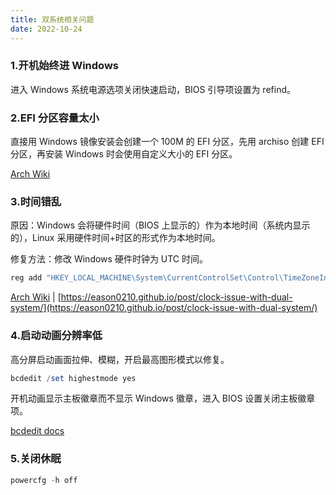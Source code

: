 ```yaml
---
title: 双系统相关问题
date: 2022-10-24
---
```


### 1.开机始终进 Windows

进入 Windows 系统电源选项关闭快速启动，BIOS 引导项设置为 refind。

### 2.EFI 分区容量太小

直接用 Windows 镜像安装会创建一个 100M 的 EFI 分区，先用 archiso 创建 EFI 分区，再安装 Windows 时会使用自定义大小的 EFI 分区。

[Arch Wiki](https://wiki.archlinux.org/title/Dual_boot_with_Windows#The_EFI_system_partition_created_by_Windows_Setup_is_too_small)

### 3.时间错乱

原因：Windows 会将硬件时间（BIOS 上显示的）作为本地时间（系统内显示的），Linux 采用硬件时间+时区的形式作为本地时间。

修复方法：修改 Windows 硬件时钟为 UTC 时间。

```powershell
reg add "HKEY_LOCAL_MACHINE\System\CurrentControlSet\Control\TimeZoneInformation" /v RealTimeIsUniversal /d 1 /t REG_DWORD /f
```

[Arch Wiki](https://wiki.archlinux.org/title/System_time#UTC_in_Microsoft_Windows) | [https://eason0210.github.io/post/clock-issue-with-dual-system/](https://eason0210.github.io/post/clock-issue-with-dual-system/)

### 4.启动动画分辨率低

高分屏启动画面拉伸、模糊，开启最高图形模式以修复。

```powershell
bcdedit /set highestmode yes
```

开机动画显示主板徽章而不显示 Windows 徽章，进入 BIOS 设置关闭主板徽章项。

[bcdedit docs](https://learn.microsoft.com/en-us/windows-hardware/drivers/devtest/bcdedit--set#display-settings)

### 5.关闭休眠

```powershell
powercfg -h off
```
